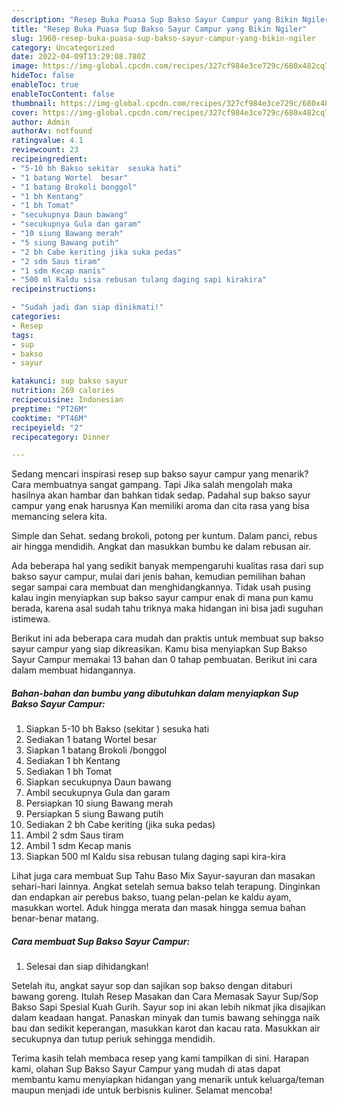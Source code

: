 ```yaml
---
description: "Resep Buka Puasa Sup Bakso Sayur Campur yang Bikin Ngiler"
title: "Resep Buka Puasa Sup Bakso Sayur Campur yang Bikin Ngiler"
slug: 1960-resep-buka-puasa-sup-bakso-sayur-campur-yang-bikin-ngiler
category: Uncategorized
date: 2022-04-09T13:29:08.780Z
image: https://img-global.cpcdn.com/recipes/327cf984e3ce729c/680x482cq70/sup-bakso-sayur-campur-foto-resep-utama.jpg
hideToc: false
enableToc: true
enableTocContent: false
thumbnail: https://img-global.cpcdn.com/recipes/327cf984e3ce729c/680x482cq70/sup-bakso-sayur-campur-foto-resep-utama.jpg
cover: https://img-global.cpcdn.com/recipes/327cf984e3ce729c/680x482cq70/sup-bakso-sayur-campur-foto-resep-utama.jpg
author: Admin
authorAv: notfound
ratingvalue: 4.1
reviewcount: 23
recipeingredient:
- "5-10 bh Bakso sekitar  sesuka hati"
- "1 batang Wortel  besar"
- "1 batang Brokoli bonggol"
- "1 bh Kentang"
- "1 bh Tomat"
- "secukupnya Daun bawang"
- "secukupnya Gula dan garam"
- "10 siung Bawang merah"
- "5 siung Bawang putih"
- "2 bh Cabe keriting jika suka pedas"
- "2 sdm Saus tiram"
- "1 sdm Kecap manis"
- "500 ml Kaldu sisa rebusan tulang daging sapi kirakira"
recipeinstructions:

- "Sudah jadi dan siap dinikmati!"
categories:
- Resep
tags:
- sup
- bakso
- sayur

katakunci: sup bakso sayur 
nutrition: 269 calories
recipecuisine: Indonesian
preptime: "PT26M"
cooktime: "PT46M"
recipeyield: "2"
recipecategory: Dinner

---
```



Sedang mencari inspirasi resep sup bakso sayur campur yang menarik? Cara membuatnya sangat gampang. Tapi Jika salah mengolah maka hasilnya akan hambar dan bahkan tidak sedap. Padahal sup bakso sayur campur yang enak harusnya Kan memiliki aroma dan cita rasa yang bisa memancing selera kita.


Simple dan Sehat. sedang brokoli, potong per kuntum. Dalam panci, rebus air hingga mendidih. Angkat dan masukkan bumbu ke dalam rebusan air.

Ada beberapa hal yang sedikit banyak mempengaruhi kualitas rasa dari sup bakso sayur campur, mulai dari jenis bahan, kemudian pemilihan bahan segar sampai cara membuat dan menghidangkannya. Tidak usah pusing kalau ingin menyiapkan sup bakso sayur campur enak di mana pun kamu berada, karena asal sudah tahu triknya maka hidangan ini bisa jadi suguhan istimewa.


Berikut ini ada beberapa cara mudah dan praktis untuk membuat sup bakso sayur campur yang siap dikreasikan. Kamu bisa menyiapkan Sup Bakso Sayur Campur memakai 13 bahan dan 0 tahap pembuatan. Berikut ini cara dalam membuat hidangannya.

<!--inarticleads1-->

##### Bahan-bahan dan bumbu yang dibutuhkan dalam menyiapkan Sup Bakso Sayur Campur:

1. Siapkan 5-10 bh Bakso (sekitar ) sesuka hati
1. Sediakan 1 batang Wortel  besar
1. Siapkan 1 batang Brokoli /bonggol
1. Sediakan 1 bh Kentang
1. Sediakan 1 bh Tomat
1. Siapkan secukupnya Daun bawang
1. Ambil secukupnya Gula dan garam
1. Persiapkan 10 siung Bawang merah
1. Persiapkan 5 siung Bawang putih
1. Sediakan 2 bh Cabe keriting (jika suka pedas)
1. Ambil 2 sdm Saus tiram
1. Ambil 1 sdm Kecap manis
1. Siapkan 500 ml Kaldu sisa rebusan tulang daging sapi kira-kira


Lihat juga cara membuat Sup Tahu Baso Mix Sayur-sayuran dan masakan sehari-hari lainnya. Angkat setelah semua bakso telah terapung. Dinginkan dan endapkan air perebus bakso, tuang pelan-pelan ke kaldu ayam, masukkan wortel. Aduk hingga merata dan masak hingga semua bahan benar-benar matang. 

<!--inarticleads2-->

##### Cara membuat Sup Bakso Sayur Campur:


1. Selesai dan siap dihidangkan!

Setelah itu, angkat sayur sop dan sajikan sop bakso dengan ditaburi bawang goreng. Itulah Resep Masakan dan Cara Memasak Sayur Sup/Sop Bakso Sapi Spesial Kuah Gurih. Sayur sop ini akan lebih nikmat jika disajikan dalam keadaan hangat. Panaskan minyak dan tumis bawang sehingga naik bau dan sedikit keperangan, masukkan karot dan kacau rata. Masukkan air secukupnya dan tutup periuk sehingga mendidih. 

Terima kasih telah membaca resep yang kami tampilkan di sini. Harapan kami, olahan Sup Bakso Sayur Campur yang mudah di atas dapat membantu kamu menyiapkan hidangan yang menarik untuk keluarga/teman maupun menjadi ide untuk berbisnis kuliner. Selamat mencoba!
